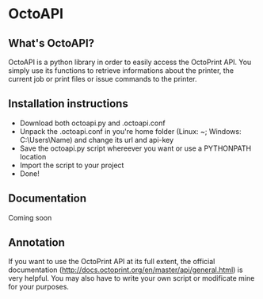 # OctoAPI
## What's OctoAPI?
OctoAPI is a python library in order to easily access the OctoPrint API. You simply use its functions to retrieve informations about the printer, the current job or print files or issue commands to the printer.

## Installation instructions
- Download both octoapi.py and .octoapi.conf
- Unpack the .octoapi.conf in you're home folder (Linux: ~; Windows: C:\Users\Name) and change its url and api-key
- Save the octoapi.py script whereever you want or use a PYTHONPATH location
- Import the script to your project
- Done!

## Documentation
Coming soon

## Annotation
If you want to use the OctoPrint API at its full extent, the official documentation (http://docs.octoprint.org/en/master/api/general.html) is very helpful. You may also have to write your own script or modificate mine for your purposes.
